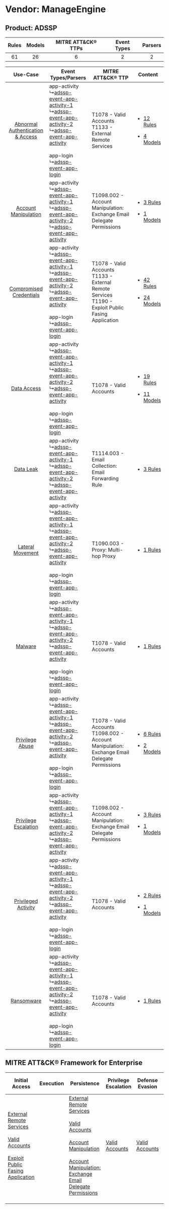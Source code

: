 Vendor: ManageEngine
====================
Product: ADSSP
--------------
| Rules | Models | MITRE ATT&CK® TTPs | Event Types | Parsers |
|:-----:|:------:|:------------------:|:-----------:|:-------:|
|  61   |   26   |         6          |      2      |    2    |

|    Use-Case    | Event Types/Parsers    | MITRE ATT&CK® TTP    | Content    |
|:----:| ---- | ---- | ---- |
| [Abnormal Authentication & Access](../../../UseCases/uc_abnormal_authentication_&_access.md) |  app-activity<br> ↳[adssp-event-app-activity-1](Ps/pC_adsspeventappactivity1.md)<br> ↳[adssp-event-app-activity-2](Ps/pC_adsspeventappactivity2.md)<br> ↳[adssp-event-app-activity](Ps/pC_adsspeventappactivity.md)<br><br> app-login<br> ↳[adssp-event-app-login](Ps/pC_adsspeventapplogin.md)<br> | T1078 - Valid Accounts<br>T1133 - External Remote Services<br>    | [<ul><li>12 Rules</li></ul><ul><li>4 Models</li></ul>](RM/r_m_manageengine_adssp_Abnormal_Authentication_&_Access.md) |
|    [Account Manipulation](../../../UseCases/uc_account_manipulation.md)    |  app-activity<br> ↳[adssp-event-app-activity-1](Ps/pC_adsspeventappactivity1.md)<br> ↳[adssp-event-app-activity-2](Ps/pC_adsspeventappactivity2.md)<br> ↳[adssp-event-app-activity](Ps/pC_adsspeventappactivity.md)<br>    | T1098.002 - Account Manipulation: Exchange Email Delegate Permissions<br>    | [<ul><li>3 Rules</li></ul><ul><li>1 Models</li></ul>](RM/r_m_manageengine_adssp_Account_Manipulation.md)    |
|          [Compromised Credentials](../../../UseCases/uc_compromised_credentials.md)          |  app-activity<br> ↳[adssp-event-app-activity-1](Ps/pC_adsspeventappactivity1.md)<br> ↳[adssp-event-app-activity-2](Ps/pC_adsspeventappactivity2.md)<br> ↳[adssp-event-app-activity](Ps/pC_adsspeventappactivity.md)<br><br> app-login<br> ↳[adssp-event-app-login](Ps/pC_adsspeventapplogin.md)<br> | T1078 - Valid Accounts<br>T1133 - External Remote Services<br>T1190 - Exploit Public Fasing Application<br> | [<ul><li>42 Rules</li></ul><ul><li>24 Models</li></ul>](RM/r_m_manageengine_adssp_Compromised_Credentials.md)         |
|    [Data Access](../../../UseCases/uc_data_access.md)    |  app-activity<br> ↳[adssp-event-app-activity-1](Ps/pC_adsspeventappactivity1.md)<br> ↳[adssp-event-app-activity-2](Ps/pC_adsspeventappactivity2.md)<br> ↳[adssp-event-app-activity](Ps/pC_adsspeventappactivity.md)<br><br> app-login<br> ↳[adssp-event-app-login](Ps/pC_adsspeventapplogin.md)<br> | T1078 - Valid Accounts<br>    | [<ul><li>19 Rules</li></ul><ul><li>11 Models</li></ul>](RM/r_m_manageengine_adssp_Data_Access.md)    |
|    [Data Leak](../../../UseCases/uc_data_leak.md)    |  app-activity<br> ↳[adssp-event-app-activity-1](Ps/pC_adsspeventappactivity1.md)<br> ↳[adssp-event-app-activity-2](Ps/pC_adsspeventappactivity2.md)<br> ↳[adssp-event-app-activity](Ps/pC_adsspeventappactivity.md)<br>    | T1114.003 - Email Collection: Email Forwarding Rule<br>    | [<ul><li>3 Rules</li></ul>](RM/r_m_manageengine_adssp_Data_Leak.md)    |
|    [Lateral Movement](../../../UseCases/uc_lateral_movement.md)    |  app-activity<br> ↳[adssp-event-app-activity-1](Ps/pC_adsspeventappactivity1.md)<br> ↳[adssp-event-app-activity-2](Ps/pC_adsspeventappactivity2.md)<br> ↳[adssp-event-app-activity](Ps/pC_adsspeventappactivity.md)<br><br> app-login<br> ↳[adssp-event-app-login](Ps/pC_adsspeventapplogin.md)<br> | T1090.003 - Proxy: Multi-hop Proxy<br>    | [<ul><li>1 Rules</li></ul>](RM/r_m_manageengine_adssp_Lateral_Movement.md)    |
|    [Malware](../../../UseCases/uc_malware.md)    |  app-activity<br> ↳[adssp-event-app-activity-1](Ps/pC_adsspeventappactivity1.md)<br> ↳[adssp-event-app-activity-2](Ps/pC_adsspeventappactivity2.md)<br> ↳[adssp-event-app-activity](Ps/pC_adsspeventappactivity.md)<br><br> app-login<br> ↳[adssp-event-app-login](Ps/pC_adsspeventapplogin.md)<br> | T1078 - Valid Accounts<br>    | [<ul><li>1 Rules</li></ul>](RM/r_m_manageengine_adssp_Malware.md)    |
|    [Privilege Abuse](../../../UseCases/uc_privilege_abuse.md)    |  app-activity<br> ↳[adssp-event-app-activity-1](Ps/pC_adsspeventappactivity1.md)<br> ↳[adssp-event-app-activity-2](Ps/pC_adsspeventappactivity2.md)<br> ↳[adssp-event-app-activity](Ps/pC_adsspeventappactivity.md)<br><br> app-login<br> ↳[adssp-event-app-login](Ps/pC_adsspeventapplogin.md)<br> | T1078 - Valid Accounts<br>T1098.002 - Account Manipulation: Exchange Email Delegate Permissions<br>         | [<ul><li>6 Rules</li></ul><ul><li>2 Models</li></ul>](RM/r_m_manageengine_adssp_Privilege_Abuse.md)    |
|    [Privilege Escalation](../../../UseCases/uc_privilege_escalation.md)    |  app-activity<br> ↳[adssp-event-app-activity-1](Ps/pC_adsspeventappactivity1.md)<br> ↳[adssp-event-app-activity-2](Ps/pC_adsspeventappactivity2.md)<br> ↳[adssp-event-app-activity](Ps/pC_adsspeventappactivity.md)<br>    | T1098.002 - Account Manipulation: Exchange Email Delegate Permissions<br>    | [<ul><li>3 Rules</li></ul><ul><li>1 Models</li></ul>](RM/r_m_manageengine_adssp_Privilege_Escalation.md)    |
|    [Privileged Activity](../../../UseCases/uc_privileged_activity.md)    |  app-activity<br> ↳[adssp-event-app-activity-1](Ps/pC_adsspeventappactivity1.md)<br> ↳[adssp-event-app-activity-2](Ps/pC_adsspeventappactivity2.md)<br> ↳[adssp-event-app-activity](Ps/pC_adsspeventappactivity.md)<br><br> app-login<br> ↳[adssp-event-app-login](Ps/pC_adsspeventapplogin.md)<br> | T1078 - Valid Accounts<br>    | [<ul><li>2 Rules</li></ul><ul><li>1 Models</li></ul>](RM/r_m_manageengine_adssp_Privileged_Activity.md)    |
|    [Ransomware](../../../UseCases/uc_ransomware.md)    |  app-activity<br> ↳[adssp-event-app-activity-1](Ps/pC_adsspeventappactivity1.md)<br> ↳[adssp-event-app-activity-2](Ps/pC_adsspeventappactivity2.md)<br> ↳[adssp-event-app-activity](Ps/pC_adsspeventappactivity.md)<br><br> app-login<br> ↳[adssp-event-app-login](Ps/pC_adsspeventapplogin.md)<br> | T1078 - Valid Accounts<br>    | [<ul><li>1 Rules</li></ul>](RM/r_m_manageengine_adssp_Ransomware.md)    |

MITRE ATT&CK® Framework for Enterprise
--------------------------------------
| Initial Access                                                                                                                                                                                                                         | Execution | Persistence                                                                                                                                                                                                                                                                                                                                 | Privilege Escalation                                                | Defense Evasion                                                     | Credential Access | Discovery | Lateral Movement | Collection                                                                                                                                                            | Command and Control                                                                                                                       | Exfiltration | Impact |
| -------------------------------------------------------------------------------------------------------------------------------------------------------------------------------------------------------------------------------------- | --------- | ------------------------------------------------------------------------------------------------------------------------------------------------------------------------------------------------------------------------------------------------------------------------------------------------------------------------------------------- | ------------------------------------------------------------------- | ------------------------------------------------------------------- | ----------------- | --------- | ---------------- | --------------------------------------------------------------------------------------------------------------------------------------------------------------------- | ----------------------------------------------------------------------------------------------------------------------------------------- | ------------ | ------ |
| [External Remote Services](https://attack.mitre.org/techniques/T1133)<br><br>[Valid Accounts](https://attack.mitre.org/techniques/T1078)<br><br>[Exploit Public Fasing Application](https://attack.mitre.org/techniques/T1190)<br><br> |           | [External Remote Services](https://attack.mitre.org/techniques/T1133)<br><br>[Valid Accounts](https://attack.mitre.org/techniques/T1078)<br><br>[Account Manipulation](https://attack.mitre.org/techniques/T1098)<br><br>[Account Manipulation: Exchange Email Delegate Permissions](https://attack.mitre.org/techniques/T1098/002)<br><br> | [Valid Accounts](https://attack.mitre.org/techniques/T1078)<br><br> | [Valid Accounts](https://attack.mitre.org/techniques/T1078)<br><br> |                   |           |                  | [Email Collection](https://attack.mitre.org/techniques/T1114)<br><br>[Email Collection: Email Forwarding Rule](https://attack.mitre.org/techniques/T1114/003)<br><br> | [Proxy: Multi-hop Proxy](https://attack.mitre.org/techniques/T1090/003)<br><br>[Proxy](https://attack.mitre.org/techniques/T1090)<br><br> |              |        |